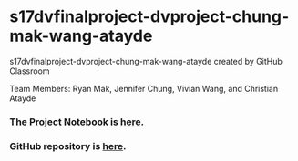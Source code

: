 # s17dvfinalproject-dvproject-chung-mak-wang-atayde
s17dvfinalproject-dvproject-chung-mak-wang-atayde created by GitHub Classroom

Team Members: Ryan Mak, Jennifer Chung, Vivian Wang, and Christian Atayde

### The Project Notebook is [here](S17DVProject6.nb.html). 
### GitHub repository is [here](https://github.com/CannataUTDV/s17dvfinalproject-chung-mak-wang-atayde).
